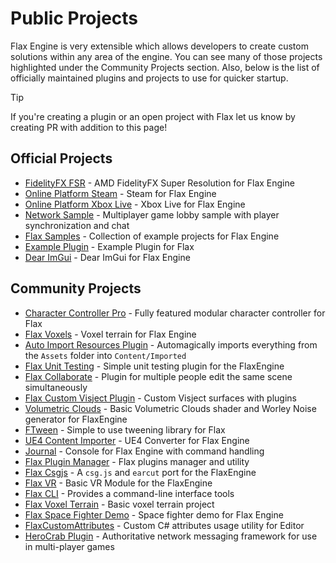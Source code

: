 # Public Projects

Flax Engine is very extensible which allows developers to create custom solutions within any area of the engine. You can see many of those projects highlighted under the Community Projects section. Also, below is the list of officially maintained plugins and projects to use for quicker startup.

> [!Tip]
> If you're creating a plugin or an open project with Flax let us know by creating PR with addition to this page!

## Official Projects

* [FidelityFX FSR](https://github.com/FlaxEngine/FidelityFX-FSR) - AMD FidelityFX Super Resolution for Flax Engine
* [Online Platform Steam](https://github.com/FlaxEngine/OnlinePlatformSteam) - Steam for Flax Engine
* [Online Platform Xbox Live](https://github.com/FlaxEngine/OnlinePlatformXboxLive) - Xbox Live for Flax Engine
* [Network Sample](https://github.com/FlaxEngine/NetworkSample) - Multiplayer game lobby sample with player synchronization and chat
* [Flax Samples](https://github.com/FlaxEngine/FlaxSamples) - Collection of example projects for Flax Engine
* [Example Plugin](https://github.com/FlaxEngine/ExamplePlugin) - Example Plugin for Flax
* [Dear ImGui](https://github.com/FlaxEngine/ImGui) - Dear ImGui for Flax Engine

## Community Projects

* [Character Controller Pro](https://github.com/PrecisionRender/CharacterControllerPro) - Fully featured modular character controller for Flax
* [Flax Voxels](https://github.com/Erdroy/FlaxVoxels) - Voxel terrain for Flax Engine
* [Auto Import Resources Plugin](https://github.com/FlaxCommunityProjects/flax-auto-import-resources-plugin) - Automagically imports everything from the `Assets` folder into `Content/Imported`
* [Flax Unit Testing](https://github.com/FlaxCommunityProjects/FlaxUnitTesting) - Simple unit testing plugin for the FlaxEngine
* [Flax Collaborate](https://github.com/FlaxCommunityProjects/FlaxCollaborate) - Plugin for multiple people edit the same scene simultaneously
* [Flax Custom Visject Plugin](https://github.com/FlaxCommunityProjects/flax-custom-visject-plugin) - Custom Visject surfaces with plugins
* [Volumetric Clouds](https://github.com/lb2110/VolumetricClouds) - Basic Volumetric Clouds shader and Worley Noise generator for FlaxEngine
* [FTween](https://github.com/honzapatCZ/FTween/) - Simple to use tweening library for Flax
* [UE4 Content Importer](https://github.com/chicken-with-lips/flax-plugin-ue4-utilities) - UE4 Converter for Flax Engine
* [Journal](https://github.com/Crawcik/Journal) - Console for Flax Engine with command handling
* [Flax Plugin Manager](https://github.com/Crawcik/FlaxPluginManager) - Flax plugins manager and utility
* [Flax Csgjs](https://github.com/FlaxCommunityProjects/FlaxCsgjs/) - A `csg.js` and `earcut` port for the FlaxEngine
* [Flax VR](https://github.com/FlaxCommunityProjects/FlaxVR) - Basic VR Module for the FlaxEngine
* [Flax CLI](https://github.com/W2Wizard/FlaxCLI) - Provides a command-line interface tools
* [Flax Voxel Terrain](https://github.com/FlaxCommunityProjects/FlaxVoxelTerrain) - Basic voxel terrain project
* [Flax Space Fighter Demo](https://github.com/FlaxCommunityProjects/FlaxSpaceFighterDemo) - Space fighter demo for Flax Engine
* [FlaxCustomAttributes](https://github.com/FlaxCommunityProjects/FlaxCustomAttributes) - Custom C# attributes usage utility for Editor
* [HeroCrab Plugin](https://github.com/herocrab/HeroCrabPlugin) - Authoritative network messaging framework for use in multi-player games

